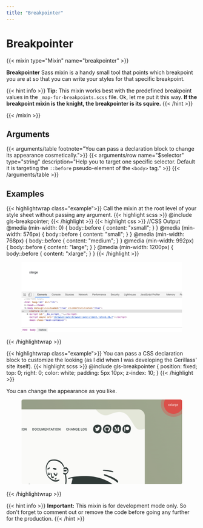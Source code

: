 ```yaml
---
title: "Breakpointer"
---
```


# Breakpointer

{{< mixin type="Mixin" name="breakpointer" >}}

**Breakpointer** Sass mixin is a handy small tool that points which breakpoint you are at so that you can write your styles for that specific breakpoint. 

{{< hint info >}}
**Tip:** This mixin works best with the predefined breakpoint values in the `_map-for-breakpoints.scss` file. Ok, let me put it this way. **If the breakpoint mixin is the knight, the breakpointer is its squire.**
{{< /hint >}}

{{< /mixin >}}

## Arguments

{{< arguments/table footnote="You can pass a declaration block to change its appearance cosmetically.">}}
    {{< arguments/row name="$selector" type="string" description="Help you to target one specific selector. Default it is targeting the `::before` pseudo-element of the `<body>` tag." >}}
{{< /arguments/table >}}

## Examples

{{< highlightwrap class="example">}}
Call the mixin at the root level of your style sheet without passing any argument.
{{< highlight scss >}}
@include gls-breakpointer;
{{< /highlight >}}
{{< highlight css >}}
//CSS Output
@media (min-width: 0) {
  body::before {
    content: "xsmall";
  }
}
@media (min-width: 576px) {
  body::before {
    content: "small";
  }
}
@media (min-width: 768px) {
  body::before {
    content: "medium";
  }
}
@media (min-width: 992px) {
  body::before {
    content: "large";
  }
}
@media (min-width: 1200px) {
  body::before {
    content: "xlarge";
  }
}
{{< /highlight >}}
<figure class="highlight-figure">
  <img src="breakpointer_inspect.png" />
</figure>
{{< /highlightwrap >}}

{{< highlightwrap class="example">}}
You can pass a CSS declaration block to customize the looking (as I did when I was developing the Gerillass' site itself).
{{< highlight scss >}}
@include gls-breakpointer {
  position: fixed;
  top: 0;
  right: 0;
  color: white;
  padding: 5px 10px;
  z-index: 10;
}
{{< /highlight >}}

<p>You can change the appearance as you like. </p>

<figure class="highlight-figure">
  <img src="breakpointer_gerillass_02.png" />
</figure>

{{< /highlightwrap >}}

{{< hint info >}}
**Important:** This mixin is for development mode only. So don't forget to comment out or remove the code before going any further for the production.
{{< /hint >}}
